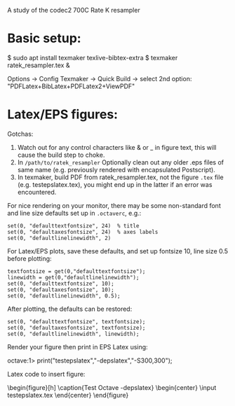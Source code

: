 A study of the codec2 700C Rate K resampler

# Basic setup:

$ sudo apt install texmaker texlive-bibtex-extra
$ texmaker ratek_resampler.tex &

Options -> Config Texmaker -> Quick Build -> select 2nd option: "PDFLatex+BibLatex+PDFLatex2+ViewPDF"

# Latex/EPS figures:

Gotchas:
1. Watch out for any control characters like & or _ in figure text, this will cause the build step to choke.
1. In `/path/to/ratek_resampler` Optionally clean out any older .eps files of same name (e.g. previously rendered with encapsulated Postscript).
1. In texmaker, build PDF from ratek_resampler.tex, not the figure `.tex` file (e.g. testepslatex.tex), you might end up in the latter if an error was encountered.

For nice rendering on your monitor, there may be some non-standard font and line size defaults set up in `.octaverc`, e.g.:
```
set(0, "defaulttextfontsize", 24)  % title
set(0, "defaultaxesfontsize", 24)  % axes labels
set(0, "defaultlinelinewidth", 2)
```
For Latex/EPS plots, save these defaults, and set up fontsize 10, line size 0.5 before plotting:
```
textfontsize = get(0,"defaulttextfontsize");
linewidth = get(0,"defaultlinelinewidth");
set(0, "defaulttextfontsize", 10);
set(0, "defaultaxesfontsize", 10);
set(0, "defaultlinelinewidth", 0.5);
```
After plotting, the defaults can be restored:
```
set(0, "defaulttextfontsize", textfontsize);
set(0, "defaultaxesfontsize", textfontsize);
set(0, "defaultlinelinewidth", linewidth);
```

Render your figure then print in EPS Latex using:

octave:1> print("testepslatex","-depslatex","-S300,300");

Latex code to insert figure:

\begin{figure}[h]
\caption{Test Octave -depslatex}
\begin{center}
\input testepslatex.tex
\end{center}
\end{figure}
